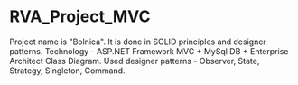 # RVA_Project_MVC
Project name is "Bolnica". It is done in SOLID principles and designer patterns. Technology - ASP.NET Framework MVC + MySql DB + Enterprise Architect Class Diagram.
Used designer patterns - Observer, State, Strategy, Singleton, Command.
